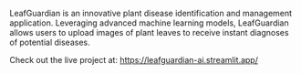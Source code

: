 LeafGuardian is an innovative plant disease identification and management application. Leveraging advanced machine learning models, 
LeafGuardian allows users to upload images of plant leaves to receive instant diagnoses of potential diseases.

Check out the live project at: https://leafguardian-ai.streamlit.app/
